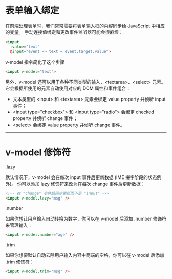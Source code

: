 # 表单输入绑定​

在前端处理表单时，我们常常需要将表单输入框的内容同步给 JavaScript 中相应的变量。
手动连接值绑定和更改事件监听器可能会很麻烦：

```html
<input
  :value="text"
  @input="event => text = event.target.value">
```

v-model 指令简化了这个步骤

```html
<input v-model="text">
```

另外，v-model 还可以用于各种不同类型的输入，\<textarea>、\<select> 元素。它会根据所使用的元素自动使用对应的 DOM 属性和事件组合：

* 文本类型的 \<input> 和 \<textarea> 元素会绑定 value property 并侦听 input 事件；
* \<input type="checkbox"> 和 \<input type="radio"> 会绑定 checked property 并侦听 change 事件；
* \<select> 会绑定 value property 并侦听 change 事件。

---

# v-model 修饰符

.lazy​

默认情况下，v-model 会在每次 input 事件后更新数据 (IME 拼字阶段的状态例外)。
你可以添加 lazy 修饰符来改为在每次 change 事件后更新数据：

```html
<!-- 在 "change" 事件后同步更新而不是 "input" -->
<input v-model.lazy="msg" />
```

.number​

如果你想让用户输入自动转换为数字，你可以在 v-model 后添加 .number 修饰符来管理输入：

```html
<input v-model.number="age" />
```

.trim​

如果你想要默认自动去除用户输入内容中两端的空格，你可以在 v-model 后添加 .trim 修饰符：

```html
<input v-model.trim="msg" />
```